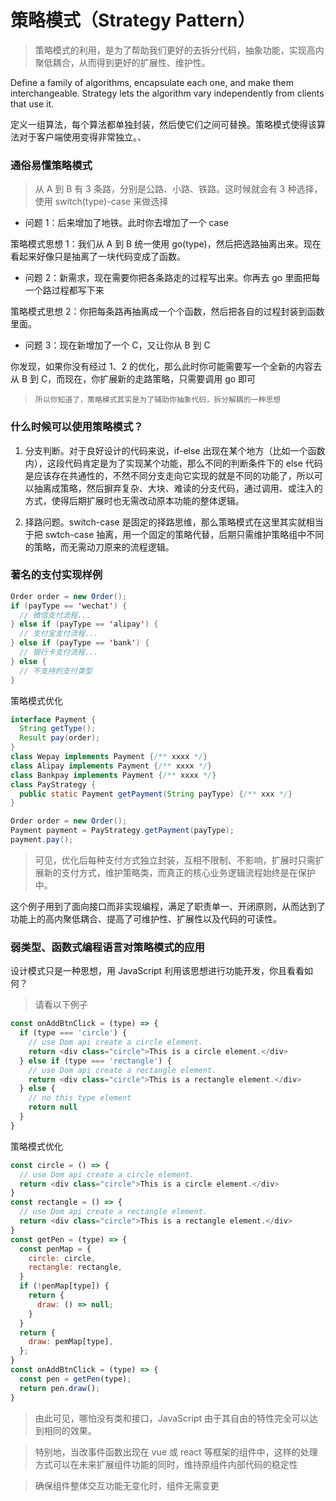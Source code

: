 ---
---

# 策略模式（Strategy Pattern）

> 策略模式的利用，是为了帮助我们更好的去拆分代码，抽象功能，实现高内聚低耦合，从而得到更好的扩展性、维护性。

Define a family of algorithms, encapsulate each one, and make them interchangeable. Strategy lets the algorithm vary independently from clients that use it.

定义一组算法，每个算法都单独封装，然后使它们之间可替换。策略模式使得该算法对于客户端使用变得非常独立。、

### 通俗易懂策略模式

> 从 A 到 B 有 3 条路，分别是公路、小路、铁路。这时候就会有 3 种选择，使用 switch(type)-case 来做选择

- 问题 1：后来增加了地铁。此时你去增加了一个 case

策略模式思想 1：我们从 A 到 B 统一使用 go(type)，然后把选路抽离出来。现在看起来好像只是抽离了一块代码变成了函数。

- 问题 2：新需求，现在需要你把各条路走的过程写出来。你再去 go 里面把每一个路过程都写下来

策略模式思想 2：你把每条路再抽离成一个个函数，然后把各自的过程封装到函数里面。

- 问题 3：现在新增加了一个 C，又让你从 B 到 C

你发现，如果你没有经过 1、2 的优化，那么此时你可能需要写一个全新的内容去从 B 到 C，而现在，你扩展新的走路策略，只需要调用 go 即可

> `所以你知道了，策略模式其实是为了辅助你抽象代码，拆分解耦的一种思想`

### 什么时候可以使用策略模式？

1. 分支判断。对于良好设计的代码来说，if-else 出现在某个地方（比如一个函数内），这段代码肯定是为了实现某个功能，那么不同的判断条件下的 else 代码是应该存在共通性的，不然不同分支走向它实现的就是不同的功能了，所以可以抽离成策略，然后摒弃复杂、大块、难读的分支代码，通过调用、或注入的方式，使得后期扩展时也无需改动原本功能的整体逻辑。

2. 择路问题。switch-case 是固定的择路思维，那么策略模式在这里其实就相当于把 swtch-case 抽离，用一个固定的策略代替，后期只需维护策略组中不同的策略，而无需动刀原来的流程逻辑。

### 著名的支付实现样例

```java
Order order = new Order();
if (payType == 'wechat') {
  // 微信支付流程...
} else if (payType == 'alipay') {
  // 支付宝支付流程...
} else if (payType == 'bank') {
  // 银行卡支付流程...
} else {
  // 不支持的支付类型
}
```

策略模式优化

```java
interface Payment {
  String getType();
  Result pay(order);
}
class Wepay implements Payment {/** xxxx */}
class Alipay implements Payment {/** xxxx */}
class Bankpay implements Payment {/** xxxx */}
class PayStrategy {
  public static Payment getPayment(String payType) {/** xxx */}
}

Order order = new Order();
Payment payment = PayStrategy.getPayment(payType);
payment.pay();
```

> 可见，优化后每种支付方式独立封装，互相不限制、不影响，扩展时只需扩展新的支付方式，维护策略类，而真正的核心业务逻辑流程始终是在保护中。

这个例子用到了面向接口而非实现编程，满足了职责单一、开闭原则，从而达到了功能上的高内聚低耦合、提高了可维护性、扩展性以及代码的可读性。

### 弱类型、函数式编程语言对策略模式的应用

设计模式只是一种思想，用 JavaScript 利用该思想进行功能开发，你且看看如何？

> 请看以下例子

```JavaScript
const onAddBtnClick = (type) => {
  if (type === 'circle') {
    // use Dom api create a circle element.
    return <div class="circle">This is a circle element.</div>
  } else if (type === 'rectangle') {
    // use Dom api create a rectangle element.
    return <div class="circle">This is a rectangle element.</div>
  } else {
    // no this type element
    return null
  }
}
```

策略模式优化

```JavaScript
const circle = () => {
  // use Dom api create a circle element.
  return <div class="circle">This is a circle element.</div>
}
const rectangle = () => {
  // use Dom api create a rectangle element.
  return <div class="circle">This is a rectangle element.</div>
}
const getPen = (type) => {
  const penMap = {
    circle: circle,
    rectangle: rectangle,
  }
  if (!penMap[type]) {
    return {
      draw: () => null;
    }
  }
  return {
    draw: pemMap[type],
  };
}
const onAddBtnClick = (type) => {
  const pen = getPen(type);
  return pen.draw();
}
```

> 由此可见，哪怕没有类和接口，JavaScript 由于其自由的特性完全可以达到相同的效果。

> 特别地，当改事件函数出现在 vue 或 react 等框架的组件中，这样的处理方式可以在未来扩展组件功能的同时，维持原组件内部代码的稳定性

> 确保组件整体交互功能无变化时，组件无需变更
